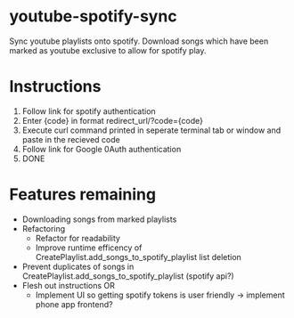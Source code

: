 # youtube-spotify-sync
Sync youtube playlists onto spotify. Download songs which have been marked as youtube exclusive to allow for spotify play.

# Instructions
1. Follow link for spotify authentication
1. Enter {code} in format redirect_url/?code={code}
1. Execute curl command printed in seperate terminal tab or window and paste in the recieved code
1. Follow link for Google 0Auth authentication
1. DONE

# Features remaining
* Downloading songs from marked playlists
* Refactoring 
  * Refactor for readability
  * Improve runtime efficency of CreatePlaylist.add_songs_to_spotify_playlist list deletion
* Prevent duplicates of songs in CreatePlaylist.add_songs_to_spotify_playlist (spotify api?)
* Flesh out instructions OR
  * Implement UI so getting spotify tokens is user friendly -> implement phone app frontend?

